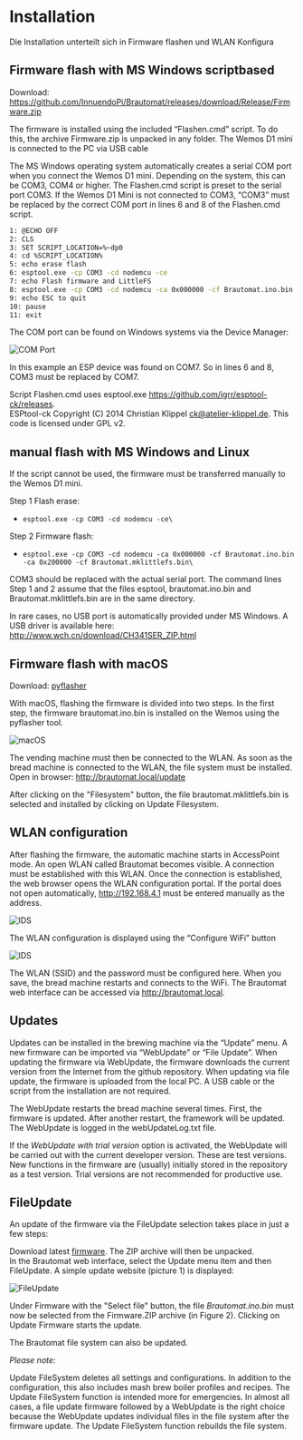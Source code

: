 # Installation

Die Installation unterteilt sich in Firmware flashen und WLAN Konfigura

## Firmware flash with MS Windows scriptbased

Download: <https://github.com/InnuendoPi/Brautomat/releases/download/Release/Firmware.zip>

The firmware is installed using the included “Flashen.cmd” script. To do this, the archive Firmware.zip is unpacked in any folder. The Wemos D1 mini is connected to the PC via USB cable

The MS Windows operating system automatically creates a serial COM port when you connect the Wemos D1 mini. Depending on the system, this can be COM3, COM4 or higher. The Flashen.cmd script is preset to the serial port COM3. If the Wemos D1 Mini is not connected to COM3, “COM3” must be replaced by the correct COM port in lines 6 and 8 of the Flashen.cmd script.

```bash
1: @ECHO OFF
2: CLS
3: SET SCRIPT_LOCATION=%~dp0
4: cd %SCRIPT_LOCATION%
5: echo erase flash
6: esptool.exe -cp COM3 -cd nodemcu -ce
7: echo Flash firmware and LittleFS
8: esptool.exe -cp COM3 -cd nodemcu -ca 0x000000 -cf Brautomat.ino.bin -ca 0x200000 -cf Brautomat.mklittlefs.bin
9: echo ESC to quit
10: pause
11: exit
```

The COM port can be found on Windows systems via the Device Manager:

![COM Port](/docs/img/com.jpg)

In this example an ESP device was found on COM7. So in lines 6 and 8, COM3 must be replaced by COM7.

Script Flashen.cmd uses esptool.exe <https://github.com/igrr/esptool-ck/releases>.\
ESPtool-ck Copyright (C) 2014 Christian Klippel <ck@atelier-klippel.de>. This code is licensed under GPL v2.

## manual flash with MS Windows and Linux

If the script cannot be used, the firmware must be transferred manually to the Wemos D1 mini.

Step 1 Flash erase:

- `esptool.exe -cp COM3 -cd nodemcu -ce\`

Step 2 Firmware flash:

- `esptool.exe -cp COM3 -cd nodemcu -ca 0x000000 -cf Brautomat.ino.bin -ca 0x200000 -cf Brautomat.mklittlefs.bin\`

COM3 should be replaced with the actual serial port. The command lines Step 1 and 2 assume that the files esptool, brautomat.ino.bin and Brautomat.mklittlefs.bin are in the same directory.

In rare cases, no USB port is automatically provided under MS Windows. A USB driver is available here: <http://www.wch.cn/download/CH341SER_ZIP.html>

## Firmware flash with macOS

Download: [pyflasher](https://github.com/marcelstoer/nodemcu-pyflasher/releases)

With macOS, flashing the firmware is divided into two steps. In the first step, the firmware brautomat.ino.bin is installed on the Wemos using the pyflasher tool.

![macOS](/docs/img/flashen_macos.png)

The vending machine must then be connected to the WLAN. As soon as the bread machine is connected to the WLAN, the file system must be installed.\
Open in browser: <http://brautomat.local/update>

After clicking on the "Filesystem" button, the file brautomat.mklittlefs.bin is selected and installed by clicking on Update Filesystem.

## WLAN configuration

After flashing the firmware, the automatic machine starts in AccessPoint mode. An open WLAN called Brautomat becomes visible. A connection must be established with this WLAN. Once the connection is established, the web browser opens the WLAN configuration portal. If the portal does not open automatically, <http://192.168.4.1> must be entered manually as the address.

![IDS](/docs/img/wlan1.jpg)

The WLAN configuration is displayed using the “Configure WiFi” button

![IDS](/docs/img/wlan2.jpg)

The WLAN (SSID) and the password must be configured here. When you save, the bread machine restarts and connects to the WiFi. The Brautomat web interface can be accessed via <http://brautomat.local>.

## Updates

Updates can be installed in the brewing machine via the “Update” menu. A new firmware can be imported via “WebUpdate” or “File Update”. When updating the firmware via WebUpdate, the firmware downloads the current version from the Internet from the github repository. When updating via file update, the firmware is uploaded from the local PC. A USB cable or the script from the installation are not required.

The WebUpdate restarts the bread machine several times. First, the firmware is updated. After another restart, the framework will be updated. The WebUpdate is logged in the webUpdateLog.txt file.

If the _WebUpdate with trial version_ option is activated, the WebUpdate will be carried out with the current developer version. These are test versions. New functions in the firmware are (usually) initially stored in the repository as a test version. Trial versions are not recommended for productive use.

## FileUpdate

An update of the firmware via the FileUpdate selection takes place in just a few steps:

Download latest [firmware](https://github.com/InnuendoPi/Brautomat/blob/main/tools/Firmware.zip). The ZIP archive will then be unpacked.\
In the Brautomat web interface, select the Update menu item and then FileUpdate. A simple update website (picture 1) is displayed:

![FileUpdate](/docs/img/dateiupdate2.jpg)

Under Firmware with the "Select file" button, the file _Brautomat.ino.bin_ must now be selected from the Firmware.ZIP archive (in Figure 2). Clicking on Update Firmware starts the update.

The Brautomat file system can also be updated.

_Please note:_

Update FileSystem deletes all settings and configurations. In addition to the configuration, this also includes mash brew boiler profiles and recipes. The Update FileSystem function is intended more for emergencies. In almost all cases, a file update firmware followed by a WebUpdate is the right choice because the WebUpdate updates individual files in the file system after the firmware update. The Update FileSystem function rebuilds the file system.
